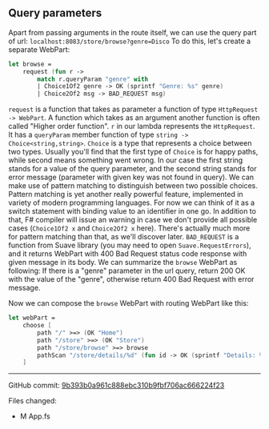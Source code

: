 ## Query parameters

Apart from passing arguments in the route itself, we can use the query part of url:
`localhost:8083/store/browse?genre=Disco`
To do this, let's create a separate WebPart:

```fsharp
let browse =
    request (fun r ->
        match r.queryParam "genre" with
        | Choice1Of2 genre -> OK (sprintf "Genre: %s" genre)
        | Choice2Of2 msg -> BAD_REQUEST msg)
```

`request` is a function that takes as parameter a function of type `HttpRequest -> WebPart`.
A function which takes as an argument another function is often called "Higher order function".
`r` in our lambda represents the `HttpRequest`. It has a `queryParam` member function of type
`string -> Choice<string,string>`. `Choice` is a type that represents a choice between two types.
Usually you'll find that the first type of `Choice` is for happy paths, while second means something went wrong.
In our case the first string stands for a value of the query parameter, and the second string stands for error message (parameter with given key was not found in query).
We can make use of pattern matching to distinguish between two possible choices.
Pattern matching is yet another really powerful feature, implemented in variety of modern programming languages.
For now we can think of it as a switch statement with binding value to an identifier in one go.
In addition to that, F# compiler will issue an warning in case we don't provide all possible cases (`Choice1Of2 x` and `Choice2Of2 x` here).
There's actually much more for pattern matching than that, as we'll discover later.
`BAD_REQUEST` is a function from Suave library (you may need to open `Suave.RequestErrors`), and it returns WebPart with 400 Bad Request status code response with given message in its body.
We can summarize the `browse` WebPart as following:
If there is a "genre" parameter in the url query, return 200 OK with the value of the "genre", otherwise return 400 Bad Request with error message.

Now we can compose the `browse` WebPart with routing WebPart like this:

```fsharp
let webPart = 
    choose [
        path "/" >=> (OK "Home")
        path "/store" >=> (OK "Store")
        path "/store/browse" >=> browse
        pathScan "/store/details/%d" (fun id -> OK (sprintf "Details: %d" id))
    ]
```


---

GitHub commit: [9b393b0a961c888ebc310b9fbf706ac666224f23](https://github.com/theimowski/SuaveMusicStoreTutorial/commit/9b393b0a961c888ebc310b9fbf706ac666224f23)

Files changed:

* M	App.fs
